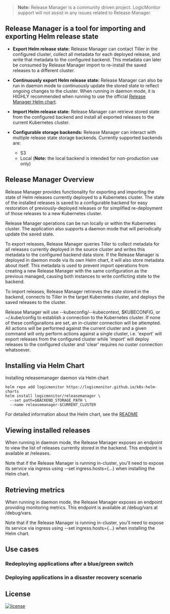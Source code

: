 > **Note:** Release Manager is a community driven project. LogicMonitor support
will not assist in any issues related to Release Manager.

## Release Manager is a tool for importing and exporting Helm release state

-  **Export Helm release state:**
Release Manager can contact Tiller in the configured cluster, collect
all metadata for each deployed release, and write that metadata to the
configured backend. This metadata can later be consumed by Release Manager
import to re-install the saved releases to a different cluster.

-  **Continuously export Helm release state:**
Release Manager can also be run in daemon mode to continuously update the
stored state to reflect ongoing changes to the cluster.
When running in daemon mode, it is HIGHLY recommended when running to use the
official [Release Manager Helm chart](#installing-via-helm-chart).

-  **Import Helm release state:**
Release Manager can retrieve stored state from the configured
backend and install all exported releases to the current Kubernetes cluster.

-  **Configurable storage backends:**
Release Manager can interact with multiple release state storage backends.
Currently supported backends are:
    - S3
    - Local (**Note:** the local backend is intended for non-production use only)

## Release Manager Overview
Release Manager provides functionality for exporting and importing the
state of Helm releases currently deployed to a Kubernetes cluster. The state
of the installed releases is saved to a configurable backend for easy
restoration of previously-deployed releases or for simplified re-deployment of
those releases to a new Kubernetes cluster.

Release Manager operations can be run locally or within the Kubernetes cluster.
The application also supports a daemon mode that will periodically update the
saved state.

To export releases, Release Manager queries Tiller to collect metadata for all
releases currently deployed in the source cluster and writes this metadata to
the configured backend data store. If the Release Manager is deployed in
daemon mode via its own Helm chart, it will also store metadata about itself.
This metadata is used to prevent import operations from creating a new Release
Manager with the same configuration as the previous managed, causing both
instances to write conflicting state to the backend.

To import releases, Release Manager retrieves the state stored in the backend,
connects to Tiller in the target Kubernetes cluster, and deploys the saved
releases to the cluster.

Release Manager will use --kubeconfig/--kubecontext, $KUBECONFIG, or
~/.kube/config to establish a connection to the Kubernetes cluster. If none of
these configuraitons are set, an in-cluster connection will be attempted. All
actions will be performed against the current cluster and a given command will
only perform actions against a single cluster, i.e. 'export' will
export releases from the configured cluster while 'import' will deploy releases
to the configured cluster and 'clear' requires no custer connection whatsoever.

## Installing via Helm Chart
Installing releasemanager daemon via Helm chart
```
helm repo add logicmonitor https://logicmonitor.github.io/k8s-helm-charts
helm install logicmonitor/releasemanager \
  --set path=$BACKEND_STORAGE_PATH \
  --name releasemanager-$CURRENT_CLUSTER
```

For detailed information about the Helm chart, see the [README](https://github.com/logicmonitor/k8s-helm-charts/blob/master/releasemanager/README.md)

## Viewing installed releases
When running in daemon mode, the Release Manager exposes an endpoint to view
the list of releases currently stored in the backend. This endpoint is
available at /releases.

Note that if the Release Manager is running in-cluster, you'll
need to expose its service via ingress using --set ingress.hosts={...} when
installing the Helm chart.

## Retrieving metrics
When running in daemon mode, the Release Manager exposes an endpoint providing
monitoring metrics. This endpoint is available at /debug/vars
at /debug/vars.

Note that if the Release Manager is running in-cluster, you'll
need to expose its service via ingress using --set ingress.hosts={...} when
installing the Helm chart.

## Use cases
### Redeploying applications after a blue/green switch
### Deploying applications in a disaster recovery scenario

## License
[![license](https://img.shields.io/github/license/logicmonitor/k8s-argus.svg?style=flat-square)](https://github.com/logicmonitor/k8s-argus/blob/master/LICENSE)
